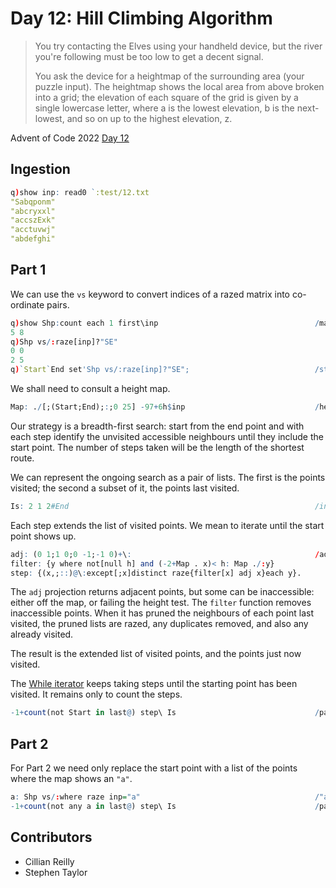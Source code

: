 # Day 12: Hill Climbing Algorithm 

> You try contacting the Elves using your handheld device, but the river you're following must be too low to get a decent signal.
> 
> You ask the device for a heightmap of the surrounding area (your puzzle input). The heightmap shows the local area from above broken into a grid; the elevation of each square of the grid is given by a single lowercase letter, where a is the lowest elevation, b is the next-lowest, and so on up to the highest elevation, z.

Advent of Code 2022 [Day 12](https://adventofcode.com/2022/day/12)


## Ingestion

```q
q)show inp: read0 `:test/12.txt
"Sabqponm"
"abcryxxl"
"accszExk"
"acctuvwj"
"abdefghi"
```

## Part 1

We can use the `vs` keyword to convert indices of a razed matrix into co-ordinate pairs. 

```q
q)show Shp:count each 1 first\inp                                   /map shape
5 8
q)Shp vs/:raze[inp]?"SE"
0 0
2 5
q)`Start`End set'Shp vs/:raze[inp]?"SE";                            /start & end coords
```

We shall need to consult a height map.

```q
Map: ./[;(Start;End);:;0 25] -97+6h$inp                             /height map
```

Our strategy is a breadth-first search: start from the end point and with each step identify the unvisited accessible neighbours until they include the start point.
The number of steps taken will be the length of the shortest route.

We can represent the ongoing search as a pair of lists. 
The first is the points visited; the second a subset of it, the points last visited.

```q
Is: 2 1 2#End                                                       /initial state
```

Each step extends the list of visited points.
We mean to iterate until the start point shows up.

```q
adj: (0 1;1 0;0 -1;-1 0)+\:                                         /adjacent points
filter: {y where not[null h] and (-2+Map . x)< h: Map ./:y}
step: {(x,;::)@\:except[;x]distinct raze{filter[x] adj x}each y}.  
```

The `adj` projection returns adjacent points, but some can be inaccessible: either off the map, or failing the height test. 
The `filter` function removes inaccessible points. 
When it has pruned the neighbours of each point last visited, the pruned lists are razed, any duplicates removed, and also any already visited.

The result is the extended list of visited points, and the points just now visited. 

The [While iterator](https://code.kx.com/q/ref/accumulators/#while) 
keeps taking steps until the starting point has been visited. 
It remains only to count the steps.


```q
-1+count(not Start in last@) step\ Is                               /part 1
```


## Part 2

For Part 2 we need only replace the start point with a list of the points where the map shows an `"a"`.

```q
a: Shp vs/:where raze inp="a"                                       /"a" coords
-1+count(not any a in last@) step\ Is                               /part 2
```


## Contributors

* Cillian Reilly
* Stephen Taylor

